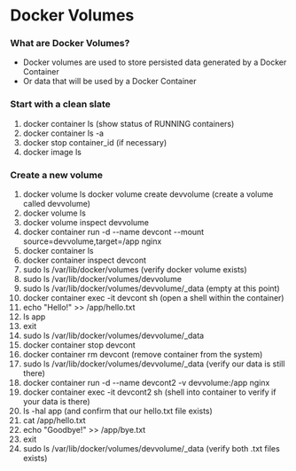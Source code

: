 # Docker Volumes

### What are Docker Volumes?
- Docker volumes are used to store persisted data generated by a Docker Container
- Or data that will be used by a Docker Container

### Start with a clean slate
1. docker container ls (show status of RUNNING containers)
2. docker container ls -a
3. docker stop container_id (if necessary)
4. docker image ls

### Create a new volume
1. docker volume ls
docker volume create devvolume (create a volume called devvolume)
2. docker volume ls
3. docker volume inspect devvolume
4. docker container run -d --name devcont --mount source=devvolume,target=/app nginx
5. docker container ls
6. docker container inspect devcont
7. sudo ls /var/lib/docker/volumes (verify docker volume exists)
8. sudo ls /var/lib/docker/volumes/devvolume
9. sudo ls /var/lib/docker/volumes/devvolume/_data (empty at this point)
10. docker container exec -it devcont sh (open a shell within the container)
11. echo "Hello!" >> /app/hello.txt
12. ls app
13. exit
14. sudo ls /var/lib/docker/volumes/devvolume/_data
15. docker container stop devcont
16. docker container rm devcont (remove container from the system)
17. sudo ls /var/lib/docker/volumes/devvolume/_data (verify our data is still there)
18. docker container run -d --name devcont2 -v devvolume:/app nginx
19. docker container exec -it devcont2 sh (shell into container to verify if your data is there)
20. ls -hal app (and confirm that our hello.txt file exists)
21. cat /app/hello.txt
22. echo "Goodbye!" >> /app/bye.txt
23. exit
24. sudo ls /var/lib/docker/volumes/devvolume/_data (verify both .txt files exists)